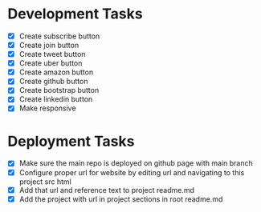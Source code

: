 # Development Tasks

- [x] Create subscribe button
- [x] Create join button
- [x] Create tweet button
- [x] Create uber button
- [x] Create amazon button
- [x] Create github button
- [x] Create bootstrap button
- [x] Create linkedin button
- [x] Make responsive

# Deployment Tasks

- [x] Make sure the main repo is deployed on github page with main branch
- [x] Configure proper url for website by editing url and navigating to this project src html
- [x] Add that url and reference text to project readme.md
- [x] Add the project with url in project sections in root readme.md
